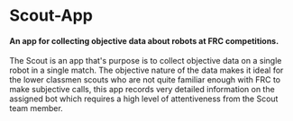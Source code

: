 # Scout-App
#### An app for collecting objective data about robots at FRC competitions.

The Scout is an app that's purpose is to collect objective data on a single robot in a single match. The objective nature of the data makes it ideal for the lower classmen scouts who are not quite familiar enough with FRC to make subjective calls, this app records very detailed information on the assigned bot which requires a high level of attentiveness from the Scout team member. 

